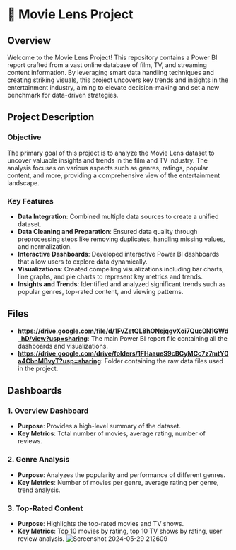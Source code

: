 # 🎥 Movie Lens Project

## Overview
Welcome to the Movie Lens Project! This repository contains a Power BI report crafted from a vast online database of film, TV, and streaming content information. By leveraging smart data handling techniques and creating striking visuals, this project uncovers key trends and insights in the entertainment industry, aiming to elevate decision-making and set a new benchmark for data-driven strategies.

## Project Description
### Objective
The primary goal of this project is to analyze the Movie Lens dataset to uncover valuable insights and trends in the film and TV industry. The analysis focuses on various aspects such as genres, ratings, popular content, and more, providing a comprehensive view of the entertainment landscape.

### Key Features
- **Data Integration**: Combined multiple data sources to create a unified dataset.
- **Data Cleaning and Preparation**: Ensured data quality through preprocessing steps like removing duplicates, handling missing values, and normalization.
- **Interactive Dashboards**: Developed interactive Power BI dashboards that allow users to explore data dynamically.
- **Visualizations**: Created compelling visualizations including bar charts, line graphs, and pie charts to represent key metrics and trends.
- **Insights and Trends**: Identified and analyzed significant trends such as popular genres, top-rated content, and viewing patterns.

## Files
- **https://drive.google.com/file/d/1FvZstQL8hONsjqgvXoi7Quc0N1GWd_hD/view?usp=sharing**: The main Power BI report file containing all the dashboards and visualizations.
- **https://drive.google.com/drive/folders/1FHaaueS9cBCyMCc7z7mtY0a4CbnMBvyT?usp=sharing**: Folder containing the raw data files used in the project.

## Dashboards
### 1. Overview Dashboard
- **Purpose**: Provides a high-level summary of the dataset.
- **Key Metrics**: Total number of movies, average rating, number of reviews.

### 2. Genre Analysis
- **Purpose**: Analyzes the popularity and performance of different genres.
- **Key Metrics**: Number of movies per genre, average rating per genre, trend analysis.

### 3. Top-Rated Content
- **Purpose**: Highlights the top-rated movies and TV shows.
- **Key Metrics**: Top 10 movies by rating, top 10 TV shows by rating, user review analysis.
![Screenshot 2024-05-29 212609](https://github.com/Saurav60/DataAnalytics_projects-/assets/54544042/42435349-1a1a-4a12-b5bb-bf34e33aa4eb)

